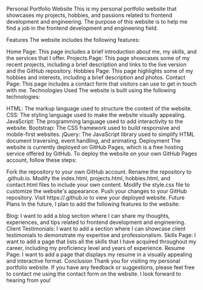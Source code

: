 Personal Portfolio Website
This is my personal portfolio website that showcases my projects, hobbies, and passions related to frontend development and engineering. The purpose of this website is to help me find a job in the frontend development and engineering field.

Features
The website includes the following features:

Home Page: This page includes a brief introduction about me, my skills, and the services that I offer.
Projects Page: This page showcases some of my recent projects, including a brief description and links to the live version and the GitHub repository.
Hobbies Page: This page highlights some of my hobbies and interests, including a brief description and photos.
Contact Page: This page includes a contact form that visitors can use to get in touch with me.
Technologies Used
The website is built using the following technologies:

HTML: The markup language used to structure the content of the website.
CSS: The styling language used to make the website visually appealing.
JavaScript: The programming language used to add interactivity to the website.
Bootstrap: The CSS framework used to build responsive and mobile-first websites.
jQuery: The JavaScript library used to simplify HTML document traversing, event handling, and animating.
Deployment
The website is currently deployed on GitHub Pages, which is a free hosting service offered by GitHub. To deploy the website on your own GitHub Pages account, follow these steps:

Fork the repository to your own GitHub account.
Rename the repository to <your-username>.github.io.
Modify the index.html, projects.html, hobbies.html, and contact.html files to include your own content.
Modify the style.css file to customize the website's appearance.
Push your changes to your GitHub repository.
Visit https://<your-username>.github.io to view your deployed website.
Future Plans
In the future, I plan to add the following features to the website:

Blog: I want to add a blog section where I can share my thoughts, experiences, and tips related to frontend development and engineering.
Client Testimonials: I want to add a section where I can showcase client testimonials to demonstrate my expertise and professionalism.
Skills Page: I want to add a page that lists all the skills that I have acquired throughout my career, including my proficiency level and years of experience.
Resume Page: I want to add a page that displays my resume in a visually appealing and interactive format.
Conclusion
Thank you for visiting my personal portfolio website. If you have any feedback or suggestions, please feel free to contact me using the contact form on the website. I look forward to hearing from you!
